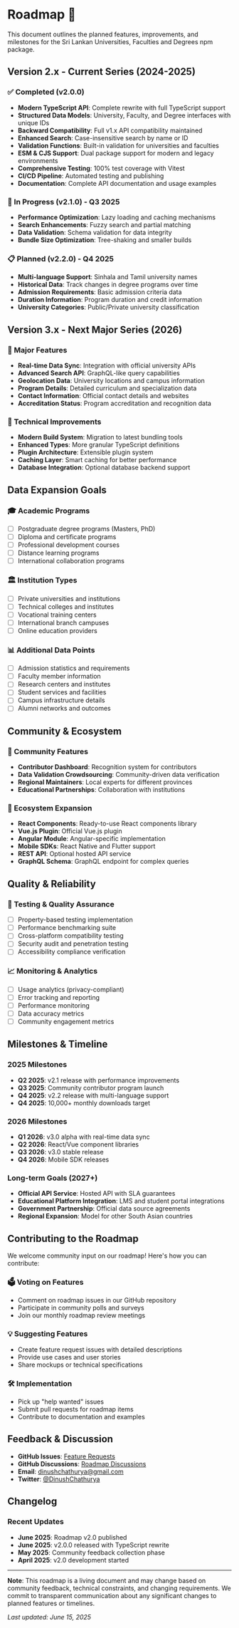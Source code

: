 # Roadmap 🚀

This document outlines the planned features, improvements, and milestones for the Sri Lankan Universities, Faculties and Degrees npm package.

## Version 2.x - Current Series (2024-2025)

### ✅ Completed (v2.0.0)
- **Modern TypeScript API**: Complete rewrite with full TypeScript support
- **Structured Data Models**: University, Faculty, and Degree interfaces with unique IDs
- **Backward Compatibility**: Full v1.x API compatibility maintained
- **Enhanced Search**: Case-insensitive search by name or ID
- **Validation Functions**: Built-in validation for universities and faculties
- **ESM & CJS Support**: Dual package support for modern and legacy environments
- **Comprehensive Testing**: 100% test coverage with Vitest
- **CI/CD Pipeline**: Automated testing and publishing
- **Documentation**: Complete API documentation and usage examples

### 🔄 In Progress (v2.1.0) - Q3 2025
- **Performance Optimization**: Lazy loading and caching mechanisms
- **Search Enhancements**: Fuzzy search and partial matching
- **Data Validation**: Schema validation for data integrity
- **Bundle Size Optimization**: Tree-shaking and smaller builds

### 📋 Planned (v2.2.0) - Q4 2025
- **Multi-language Support**: Sinhala and Tamil university names
- **Historical Data**: Track changes in degree programs over time
- **Admission Requirements**: Basic admission criteria data
- **Duration Information**: Program duration and credit information
- **University Categories**: Public/Private university classification

## Version 3.x - Next Major Series (2026)

### 🎯 Major Features
- **Real-time Data Sync**: Integration with official university APIs
- **Advanced Search API**: GraphQL-like query capabilities
- **Geolocation Data**: University locations and campus information
- **Program Details**: Detailed curriculum and specialization data
- **Contact Information**: Official contact details and websites
- **Accreditation Status**: Program accreditation and recognition data

### 🔧 Technical Improvements
- **Modern Build System**: Migration to latest bundling tools
- **Enhanced Types**: More granular TypeScript definitions
- **Plugin Architecture**: Extensible plugin system
- **Caching Layer**: Smart caching for better performance
- **Database Integration**: Optional database backend support

## Data Expansion Goals

### 🎓 Academic Programs
- [ ] Postgraduate degree programs (Masters, PhD)
- [ ] Diploma and certificate programs
- [ ] Professional development courses
- [ ] Distance learning programs
- [ ] International collaboration programs

### 🏛️ Institution Types
- [ ] Private universities and institutions
- [ ] Technical colleges and institutes
- [ ] Vocational training centers
- [ ] International branch campuses
- [ ] Online education providers

### 📊 Additional Data Points
- [ ] Admission statistics and requirements
- [ ] Faculty member information
- [ ] Research centers and institutes
- [ ] Student services and facilities
- [ ] Campus infrastructure details
- [ ] Alumni networks and outcomes

## Community & Ecosystem

### 🤝 Community Features
- **Contributor Dashboard**: Recognition system for contributors
- **Data Validation Crowdsourcing**: Community-driven data verification
- **Regional Maintainers**: Local experts for different provinces
- **Educational Partnerships**: Collaboration with institutions

### 🔌 Ecosystem Expansion
- **React Components**: Ready-to-use React components library
- **Vue.js Plugin**: Official Vue.js plugin
- **Angular Module**: Angular-specific implementation
- **Mobile SDKs**: React Native and Flutter support
- **REST API**: Optional hosted API service
- **GraphQL Schema**: GraphQL endpoint for complex queries

## Quality & Reliability

### 🧪 Testing & Quality Assurance
- [ ] Property-based testing implementation
- [ ] Performance benchmarking suite
- [ ] Cross-platform compatibility testing
- [ ] Security audit and penetration testing
- [ ] Accessibility compliance verification

### 📈 Monitoring & Analytics
- [ ] Usage analytics (privacy-compliant)
- [ ] Error tracking and reporting
- [ ] Performance monitoring
- [ ] Data accuracy metrics
- [ ] Community engagement metrics

## Milestones & Timeline

### 2025 Milestones
- **Q2 2025**: v2.1 release with performance improvements
- **Q3 2025**: Community contributor program launch
- **Q4 2025**: v2.2 release with multi-language support
- **Q4 2025**: 10,000+ monthly downloads target

### 2026 Milestones
- **Q1 2026**: v3.0 alpha with real-time data sync
- **Q2 2026**: React/Vue component libraries
- **Q3 2026**: v3.0 stable release
- **Q4 2026**: Mobile SDK releases

### Long-term Goals (2027+)
- **Official API Service**: Hosted API with SLA guarantees
- **Educational Platform Integration**: LMS and student portal integrations
- **Government Partnership**: Official data source agreements
- **Regional Expansion**: Model for other South Asian countries

## Contributing to the Roadmap

We welcome community input on our roadmap! Here's how you can contribute:

### 🗳️ Voting on Features
- Comment on roadmap issues in our GitHub repository
- Participate in community polls and surveys
- Join our monthly roadmap review meetings

### 💡 Suggesting Features
- Create feature request issues with detailed descriptions
- Provide use cases and user stories
- Share mockups or technical specifications

### 🛠️ Implementation
- Pick up "help wanted" issues
- Submit pull requests for roadmap items
- Contribute to documentation and examples

## Feedback & Discussion

- **GitHub Issues**: [Feature Requests](https://github.com/dinushchathurya/srilankan-universities-faculties-degrees-npm/issues)
- **GitHub Discussions**: [Roadmap Discussions](https://github.com/dinushchathurya/srilankan-universities-faculties-degrees-npm/discussions)
- **Email**: [dinushchathurya@gmail.com](mailto:dinushchathurya@gmail.com)
- **Twitter**: [@DinushChathurya](https://twitter.com/DinushChathurya)

## Changelog

### Recent Updates
- **June 2025**: Roadmap v2.0 published
- **June 2025**: v2.0.0 released with TypeScript rewrite
- **May 2025**: Community feedback collection phase
- **April 2025**: v2.0 development started

---

**Note**: This roadmap is a living document and may change based on community feedback, technical constraints, and changing requirements. We commit to transparent communication about any significant changes to planned features or timelines.

*Last updated: June 15, 2025*